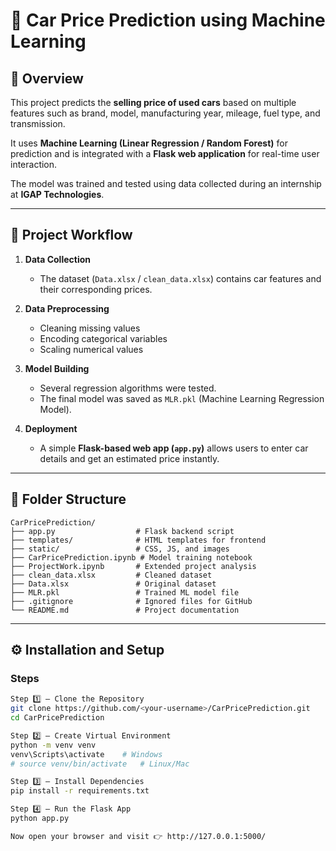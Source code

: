 # 🚗 Car Price Prediction using Machine Learning

## 📘 Overview
This project predicts the **selling price of used cars** based on multiple features such as brand, model, manufacturing year, mileage, fuel type, and transmission.

It uses **Machine Learning (Linear Regression / Random Forest)** for prediction and is integrated with a **Flask web application** for real-time user interaction.

The model was trained and tested using data collected during an internship at **IGAP Technologies**.

---

## 🧠 Project Workflow

1. **Data Collection**
   - The dataset (`Data.xlsx` / `clean_data.xlsx`) contains car features and their corresponding prices.

2. **Data Preprocessing**
   - Cleaning missing values  
   - Encoding categorical variables  
   - Scaling numerical values  

3. **Model Building**
   - Several regression algorithms were tested.  
   - The final model was saved as `MLR.pkl` (Machine Learning Regression Model).

4. **Deployment**
   - A simple **Flask-based web app (`app.py`)** allows users to enter car details and get an estimated price instantly.

---
## 📂 Folder Structure
```
CarPricePrediction/
├── app.py                  # Flask backend script
├── templates/              # HTML templates for frontend
├── static/                 # CSS, JS, and images
├── CarPricePrediction.ipynb # Model training notebook
├── ProjectWork.ipynb       # Extended project analysis
├── clean_data.xlsx         # Cleaned dataset
├── Data.xlsx               # Original dataset
├── MLR.pkl                 # Trained ML model file
├── .gitignore              # Ignored files for GitHub
└── README.md               # Project documentation
```
---

## ⚙️ Installation and Setup

### Steps 
```bash
Step 1️⃣ – Clone the Repository
git clone https://github.com/<your-username>/CarPricePrediction.git
cd CarPricePrediction

Step 2️⃣ – Create Virtual Environment
python -m venv venv
venv\Scripts\activate    # Windows
# source venv/bin/activate   # Linux/Mac

Step 3️⃣ – Install Dependencies
pip install -r requirements.txt

Step 4️⃣ – Run the Flask App
python app.py

Now open your browser and visit 👉 http://127.0.0.1:5000/
